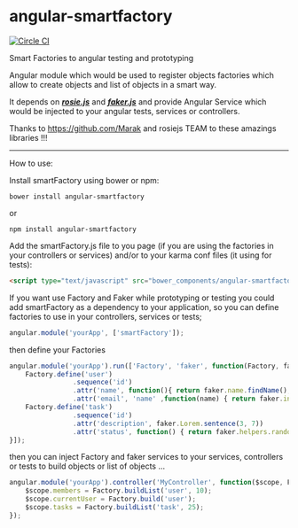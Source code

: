 # angular-smartfactory

[![Circle CI](https://circleci.com/gh/abner/angular-smartfactory.svg?style=svg)](https://circleci.com/gh/abner/angular-smartfactory)

Smart Factories to angular testing and prototyping

Angular module which would be used to register objects factories which allow to create objects 
and list of objects in a smart way. 

It depends on [***rosie.js***](https://github.com/rosiejs/rosie) and [***faker.js***](https://github.com/Marak/faker.js) and provide Angular Service which would be injected to your angular tests, services or controllers.

Thanks  to https://github.com/Marak and rosiejs TEAM to these amazings libraries !!!

-------------------------
How to use:

Install smartFactory using bower or npm:

`bower install angular-smartfactory`

or 

`npm install angular-smartfactory`


Add the smartFactory.js file to you page (if you are using the factories in your controllers or services) and/or to your karma conf files (it using for tests):

```html
<script type="text/javascript" src="bower_components/angular-smartfactory/src/smartFactory.js"></script>
```

If you want use Factory and Faker while prototyping or testing you could add smartFactory as a dependency to your application,
so you can define factories to use in your controllers, services or tests;

```js
angular.module('yourApp', ['smartFactory']);
```

then define your Factories

```js
angular.module('yourApp').run(['Factory', 'faker', function(Factory, faker){
	Factory.define('user')
				.sequence('id')
				.attr('name', function(){ return faker.name.findName(); })
				.attr('email', 'name' ,function(name) { return faker.internet.email(name, ''); } );
	Factory.define('task')
				.sequence('id')
				.attr('description', faker.Lorem.sentence(3, 7))
				.attr('status', function() { return faker.helpers.randomize['open', 'closed', 'canceled']; });
}]);

```

then you can inject Factory and faker services to your services, controllers or tests to build objects or list of objects ...

```js
angular.module('yourApp').controller('MyController', function($scope, Factory){
	$scope.members = Factory.buildList('user', 10);
	$scope.currentUser = Factory.build('user');
	$scope.tasks = Factory.buildList('task', 25);
});
``` 